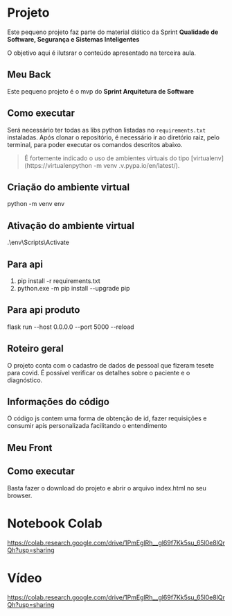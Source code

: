 # Projeto

Este pequeno projeto faz parte do material diático da Sprint **Qualidade de Software, Segurança e Sistemas Inteligentes**

O objetivo aqui é ilutsrar o conteúdo apresentado na terceira aula.

## Meu Back

Este pequeno projeto é o mvp do **Sprint Arquitetura de Software**

## Como executar

Será necessário ter todas as libs python listadas no `requirements.txt` instaladas. Após clonar o repositório, é necessário ir ao diretório raiz, pelo terminal, para poder executar os comandos descritos abaixo.

> É fortemente indicado o uso de ambientes virtuais do tipo [virtualenv](https://virtualenpython -m venv .v.pypa.io/en/latest/).

## Criação do ambiente virtual

python -m venv env

## Ativação do ambiente virtual

.\env\Scripts\Activate

## Para api

1. pip install -r requirements.txt
2. python.exe -m pip install --upgrade pip

## Para api produto

flask run --host 0.0.0.0 --port 5000 --reload

## Roteiro geral

O projeto conta com o cadastro de dados de pessoal que fizeram tesete para covid. É possível verificar os detalhes sobre o paciente e o diagnóstico.

## Informações do código

O código js contem uma forma de obtenção de id, fazer requisições e consumir apis personalizada facilitando o entendimento

## Meu Front

## Como executar

Basta fazer o download do projeto e abrir o arquivo index.html no seu browser.

# Notebook Colab

https://colab.research.google.com/drive/1PmEglRh__gl69f7Kk5su_65l0e8lQrQh?usp=sharing

# Vídeo

https://colab.research.google.com/drive/1PmEglRh__gl69f7Kk5su_65l0e8lQrQh?usp=sharing
